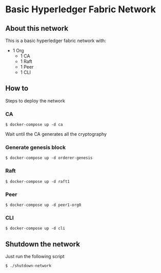 # Basic Hyperledger Fabric Network

## About this network
This is a basic hyperledger fabric network with:
* 1 Org
    * 1 CA
    * 1 Raft
    * 1 Peer
    * 1 CLI

## How to

Steps to deploy the network

### CA
```
$ docker-compose up -d ca
```
Wait until the CA generates all the cryptography

### Generate genesis block

```
$ docker-compose up -d orderer-genesis
```

### Raft
```
$ docker-compose up -d raft1
```

### Peer
```
$ docker-compose up -d peer1-org0
```

### CLI
```
$ docker-compose up -d cli
```

## Shutdown the network
Just run the following script
```
$ ./shutdown-network
```
